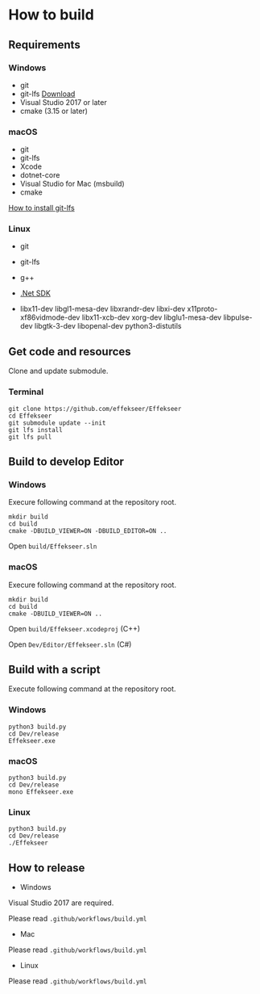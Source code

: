 How to build
==========

Requirements
----------

### Windows

- git
- git-lfs [Download](https://git-lfs.github.com/)
- Visual Studio 2017 or later
- cmake (3.15 or later)

### macOS

- git
- git-lfs
- Xcode
- dotnet-core
- Visual Studio for Mac (msbuild)
- cmake

[How to install git-lfs](https://github.com/git-lfs/git-lfs/wiki/Installation)

### Linux

- git
- git-lfs
- g++
- [.Net SDK](https://docs.microsoft.com/en-us/dotnet/core/install/linux-ubuntu)

- libx11-dev libgl1-mesa-dev libxrandr-dev libxi-dev x11proto-xf86vidmode-dev libx11-xcb-dev xorg-dev libglu1-mesa-dev libpulse-dev libgtk-3-dev libopenal-dev python3-distutils

Get code and resources
----------

Clone and update submodule.

### Terminal

```
git clone https://github.com/effekseer/Effekseer
cd Effekseer
git submodule update --init
git lfs install
git lfs pull
```

Build to develop Editor
----------

### Windows

Execure following command at the repository root.

```
mkdir build
cd build
cmake -DBUILD_VIEWER=ON -DBUILD_EDITOR=ON .. 
```

Open ``` build/Effekseer.sln ```

### macOS

Execure following command at the repository root.

```
mkdir build
cd build
cmake -DBUILD_VIEWER=ON ..
```

Open ``` build/Effekseer.xcodeproj ``` (C++)

Open ``` Dev/Editor/Effekseer.sln ``` (C#)


Build with a script
----------

Execute following command at the repository root.

### Windows

```
python3 build.py
cd Dev/release
Effekseer.exe
```

### macOS

```
python3 build.py
cd Dev/release
mono Effekseer.exe
```

### Linux

```
python3 build.py
cd Dev/release
./Effekseer
```

## How to release

* Windows

Visual Studio 2017 are required.

Please read ``` .github/workflows/build.yml ```

* Mac

Please read ``` .github/workflows/build.yml ```

* Linux

Please read ``` .github/workflows/build.yml ```
